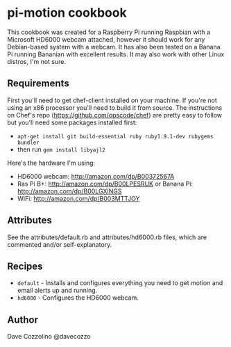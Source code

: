 pi-motion cookbook
==================
This cookbook was created for a Raspberry Pi running Raspbian with a Microsoft HD6000 webcam attached, however it should work for any Debian-based system with a webcam. It has also been tested on a Banana Pi running Bananian with excellent results. It may also work with other Linux distros, I'm not sure. 


Requirements
------------
First you'll need to get chef-client installed on your machine. If you're not using an x86 processor you'll need to build it from source. The instructions on Chef's repo (https://github.com/opscode/chef) are pretty easy to follow but you'll need some packages installed first:
* `apt-get install git build-essential ruby ruby1.9.1-dev rubygems bundler` 
* then run `gem install libyajl2`


Here's the hardware I'm using:
* HD6000 webcam: http://amazon.com/dp/B00372567A
* Ras Pi B+: http://amazon.com/dp/B00LPESRUK or Banana Pi: http://amazon.com/dp/B00LGXINGS
* WiFi: http://amazon.com/dp/B003MTTJOY


Attributes
----------
See the attributes/default.rb and attributes/hd6000.rb files, which are commented and/or self-explanatory. 


Recipes
-------
* `default` - Installs and configures everything you need to get motion and email alerts up and running. 
* `hd6000` - Configures the HD6000 webcam. 


Author
------
Dave Cozzolino 
@davecozzo
